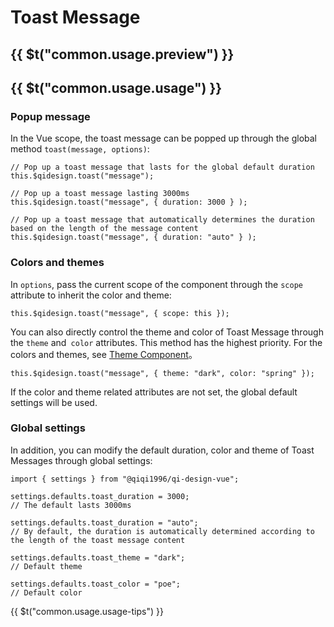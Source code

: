 # Toast Message

## {{ $t("common.usage.preview") }}

<example></example>

## {{ $t("common.usage.usage") }}

### Popup message

In the Vue scope, the toast message can be popped up through the global method `toast(message, options)`:

```
// Pop up a toast message that lasts for the global default duration
this.$qidesign.toast("message");

// Pop up a toast message lasting 3000ms
this.$qidesign.toast("message", { duration: 3000 } );

// Pop up a toast message that automatically determines the duration based on the length of the message content
this.$qidesign.toast("message", { duration: "auto" } );
```

### Colors and themes

In `options`, pass the current scope of the component through the `scope` attribute to inherit the color and theme:

```
this.$qidesign.toast("message", { scope: this });
```

You can also directly control the theme and color of Toast Message through the `theme` and` color` attributes. This method has the highest priority. For the colors and themes, see [Theme Component](/#/usage/theme)。

```
this.$qidesign.toast("message", { theme: "dark", color: "spring" });
```

If the color and theme related attributes are not set, the global default settings will be used.

### Global settings

In addition, you can modify the default duration, color and theme of Toast Messages through global settings:

```
import { settings } from "@qiqi1996/qi-design-vue";

settings.defaults.toast_duration = 3000;
// The default lasts 3000ms

settings.defaults.toast_duration = "auto";
// By default, the duration is automatically determined according to the length of the toast message content

settings.defaults.toast_theme = "dark";
// Default theme

settings.defaults.toast_color = "poe";
// Default color
```

{{ $t("common.usage.usage-tips") }}

<!-- ## {{ $t("common.usage.property") }} -->
